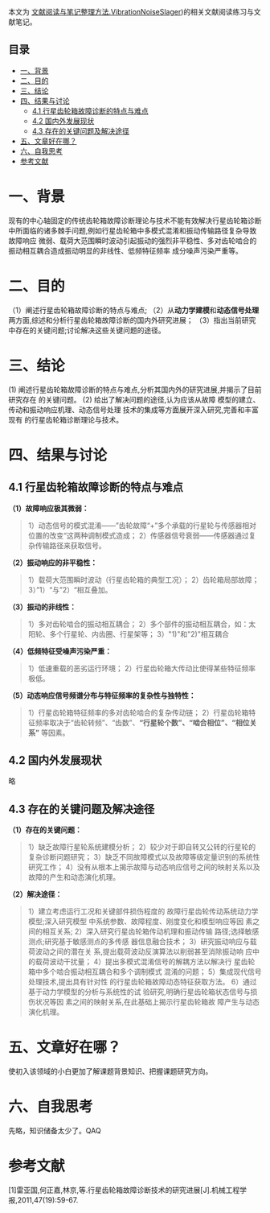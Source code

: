 本文为 [文献阅读与笔记整理方法.VibrationNoiseSlager](https://github.com/VibrationNoiseSlager/Electromechanical-fault-diagnosis-learning-section/blob/main/%E5%A6%82%E4%BD%95%E8%BF%9B%E8%A1%8C%E5%AD%A6%E6%9C%AF%E7%A7%91%E7%A0%94%EF%BC%9F/%E6%96%87%E7%8C%AE%E9%98%85%E8%AF%BB%E4%B8%8E%E7%AC%94%E8%AE%B0%E6%95%B4%E7%90%86%E6%96%B9%E6%B3%95.md))的相关文献阅读练习与文献笔记。  

 ## 目录
- [一、背景](#一背景)
- [二、目的](#二目的)
- [三、结论](#三结论)
- [四、结果与讨论](#四结果与讨论)
  - [4.1 行星齿轮箱故障诊断的特点与难点](#41-行星齿轮箱故障诊断的特点与难点)
  - [4.2 国内外发展现状](#42-国内外发展现状)
  - [4.3 存在的关键问题及解决途径](#43-存在的关键问题及解决途径)
- [五、文章好在哪？](#五文章好在哪)
- [六、自我思考](#六自我思考)
- [参考文献](#参考文献)
  
 # 一、背景
现有的中心轴固定的传统齿轮箱故障诊断理论与技术不能有效解决行星齿轮箱诊断中所面临的诸多棘手问题,例如行星齿轮箱中多模式混淆和振动传输路径复杂导致故障响应  微弱、载荷大范围瞬时波动引起振动的强烈非平稳性、多对齿轮啮合的振动相互耦合造成振动明显的非线性、低频特征频率  成分噪声污染严重等。
 # 二、目的
（1）阐述行星齿轮箱故障诊断的特点与难点;
（2）从**动力学建模**和**动态信号处理**两方面,综述和分析行星齿轮箱故障诊断的国内外研究进展；
（3）指出当前研究中存在的关键问题;讨论解决这些关键问题的途径。
 # 三、结论
 (1) 阐述行星齿轮箱故障诊断的特点与难点,分析其国内外的研究进展,并揭示了目前研究存在  的关键问题。
 (2) 给出了解决问题的途径,认为应该从故障  模型的建立、传动和振动响应机理、动态信号处理  技术的集成等方面展开深入研究,完善和丰富现有  的行星齿轮箱诊断理论与技术。
 # 四、结果与讨论
 ## 4.1 行星齿轮箱故障诊断的特点与难点  
 **（1）故障响应极其微弱：**
>1）动态信号的模式混淆——”齿轮故障“+”多个承载的行星轮与传感器相对位置的改变“这两种调制模式造成；
 2）传感器信号衰弱——传感器通过复杂传输路径来获取信号。

   **（2）振动响应的非平稳性：**
>1）载荷大范围瞬时波动（行星齿轮箱的典型工况）；
2）齿轮箱局部故障；
3）”1）“与”2）“相互叠加。

**（3）振动的非线性：**
>1）多对齿轮啮合的振动相互耦合；
2）多个部件的振动相互耦合，如：太阳轮、多个行星轮、内齿圈、行星架等；
3）"1)"和"2)"相互耦合

**（4）低频特征受噪声污染严重：**
>1）低速重载的恶劣运行环境；
2）行星齿轮箱大传动比使得某些特征频率极低。

**（5）动态响应信号频谱分布与特征频率的复杂性与独特性：**
>1）行星齿轮箱特征频率的多对齿轮啮合的复杂传动链；
2）行星齿轮箱特征频率取决于“齿轮转频”、“齿数”、**“行星轮个数”、“啮合相位”、“相位关系”** 等因素。
##  4.2  国内外发展现状
略
## 4.3 存在的关键问题及解决途径
**（1）存在的关键问题：**
>1）缺乏故障行星轮系统建模分析；
2）较少对于即自转又公转的行星轮的复杂诊断问题研究；
3）缺乏不同故障模式以及故障等级定量识别的系统性研究工作；
4）没有从根本上揭示故障与动态响应信号之间的映射关系以及故障的产生和动态演化机理。

**（2）解决途径：**
>1）建立考虑运行工况和关键部件损伤程度的 故障行星齿轮传动系统动力学模型;深入研究模型 中系统参数、故障程度、刚度变化和模型响应等因 素之间的相互关系;
2）深入研究行星齿轮箱传动机理和振动传输 路径;选择敏感测点;研究基于敏感测点的多传感 器信息融合技术；
3）研究振动响应与载荷波动之间的潜在关 系,提出载荷波动反演算法以削弱甚至消除振动响 应中的载荷波动干扰量；
4）提出多模式混淆信号的解耦方法以解决行 星齿轮箱中多个啮合振动相互耦合和多个调制模式 混淆的问题；
5）集成现代信号处理技术,提出具有针对性 的行星齿轮箱故障动态特征获取方法。
6）通过基于动力学模型的分析与系统性的试 验研究,明确行星齿轮箱状态信号与损伤状况等因 素之间的映射关系,在此基础上揭示行星齿轮箱故 障产生与动态演化机理。
 #  五、文章好在哪？
 使初入该领域的小白更加了解课题背景知识、把握课题研究方向。
 #  六、自我思考
先略，知识储备太少了。QAQ

# 参考文献
[1]雷亚国,何正嘉,林京,等.行星齿轮箱故障诊断技术的研究进展[J].机械工程学报,2011,47(19):59-67.





